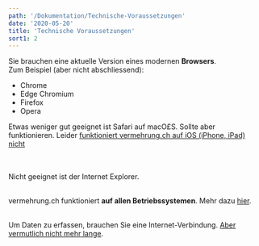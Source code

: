 ```yaml
---
path: '/Dokumentation/Technische-Voraussetzungen'
date: '2020-05-20'
title: 'Technische Voraussetzungen'
sort1: 2
---
```


Sie brauchen eine aktuelle Version eines modernen **Browsers**.<br/>
Zum Beispiel (aber nicht abschliessend):

- Chrome
- Edge Chromium
- Firefox
- Opera

Etwas weniger gut geeignet ist Safari auf macO£S. Sollte aber funktionieren. Leider [funktioniert vermehrung.ch auf iOS (iPhone, iPad) nicht](/Dokumentation/iOS)<br/><br/><br/>

Nicht geeignet ist der Internet Explorer.<br/><br/>

vermehrung.ch funktioniert **auf allen Betriebssystemen**. Mehr dazu [hier](/Dokumentation/PWA).<br/><br/>

Um Daten zu erfassen, brauchen Sie eine Internet-Verbindung. [Aber vermutlich nicht mehr lange](/Dokumentation/offline).
